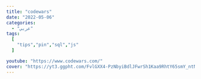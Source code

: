 ```yaml
---
title: "codewars"
date: "2022-05-06"
categories:
  - "عربي"
tags:
  [
    "tips","pin","sql","js"
  ]

youtube: "https://www.codewars.com/"
cover: "https://yt3.ggpht.com/FvlGXX4-PzNbyiBdlJFwrSh1Kaa9RhtY65smY_ntNtcUfKnwIOu9ItnvbWpW30dT-nrBSG7YElU=s48-c-k-c0x00ffffff-no-rj"
---
```

